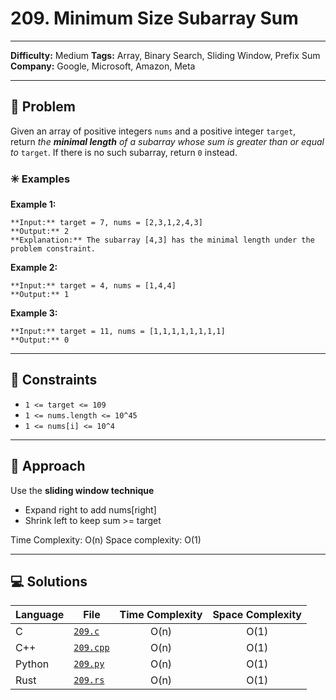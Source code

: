 # 209. Minimum Size Subarray Sum

---
**Difficulty:** Medium
**Tags:** Array, Binary Search, Sliding Window, Prefix Sum
**Company:** Google, Microsoft, Amazon, Meta
___
## 🧠 Problem

Given an array of positive integers `nums` and a positive integer `target`, return _the **minimal length** of a_ _subarray_ _whose sum is greater than or equal to_ `target`. If there is no such subarray, return `0` instead.

### ✳️ Examples

**Example 1:**

	**Input:** target = 7, nums = [2,3,1,2,4,3]
	**Output:** 2
	**Explanation:** The subarray [4,3] has the minimal length under the problem constraint.

**Example 2:**

	**Input:** target = 4, nums = [1,4,4]
	**Output:** 1

**Example 3:**

	**Input:** target = 11, nums = [1,1,1,1,1,1,1,1]
	**Output:** 0

---
## 📌 Constraints

- `1 <= target <= 109`
- `1 <= nums.length <= 10^45`
- `1 <= nums[i] <= 10^4`

---

## 🚀 Approach

Use the **sliding window technique**
- Expand right to add nums[right]
- Shrink left to keep sum >= target

Time Complexity: O(n)
Space complexity: O(1)

---

## 💻 Solutions

| Language | File                   | Time Complexity | Space Complexity |
| -------- | ---------------------- | :-------------: | :--------------: |
| C        | [`209.c`](./209.c)     |      O(n)       |       O(1)       |
| C++      | [`209.cpp`](./209.cpp) |      O(n)       |       O(1)       |
| Python   | [`209.py`](./209.py)   |      O(n)       |       O(1)       |
| Rust     | [`209.rs`](./209.rs)   |      O(n)       |       O(1)       |
